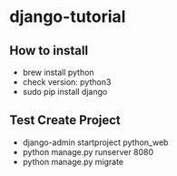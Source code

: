 # django-tutorial

## How to install
- brew install python
- check version: python3
- sudo pip install django


## Test Create Project
- django-admin startproject python_web
- python manage.py runserver 8080
- python manage.py migrate
